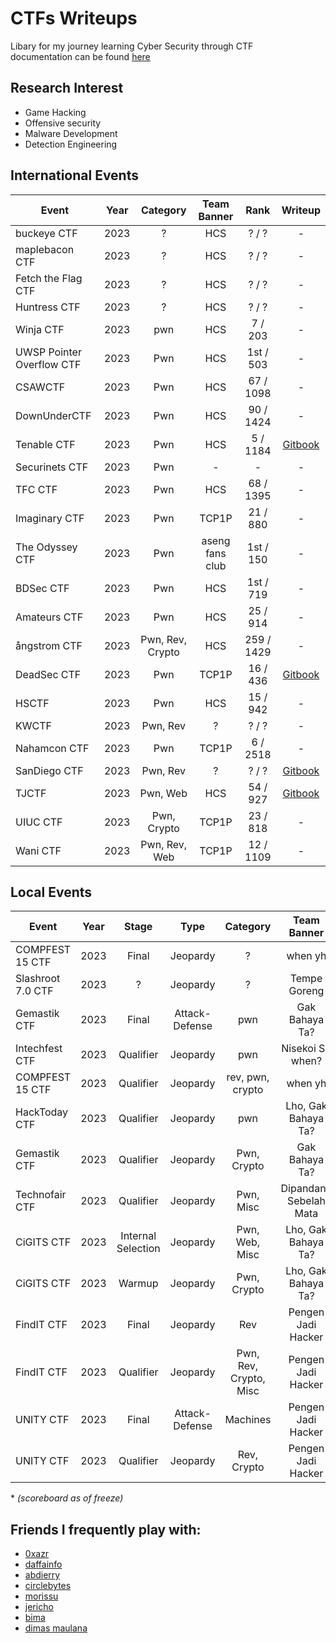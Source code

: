 # CTFs Writeups
Libary for my journey learning Cyber Security through CTF   
documentation can be found [here](https://hyggehalcyon.gitbook.io/page/ctfs/2023)  

## Research Interest
- Game Hacking   
- Offensive security   
- Malware Development
- Detection Engineering

## International Events
| Event | Year  | Category | Team Banner | Rank | Writeup |
| --- | --- | :---: |  :---: |  :---: | :---: |
| buckeye CTF | 2023 | ? | HCS | ? / ? | - | 
| maplebacon CTF | 2023 | ? | HCS | ? / ? | - | 
| Fetch the Flag CTF | 2023 | ? | HCS | ? / ? | - | 
| Huntress CTF | 2023 | ? | HCS | ? / ? | - | 
| Winja CTF | 2023 | pwn | HCS | 7 / 203 | - | 
| UWSP Pointer Overflow CTF | 2023 | Pwn | HCS |  1st / 503 | - |
| CSAWCTF | 2023 | Pwn | HCS |  67 / 1098 | - |
| DownUnderCTF | 2023 | Pwn | HCS |  90 / 1424 | - |
| Tenable CTF | 2023 | Pwn | HCS |  5 / 1184 | [Gitbook](https://hyggehalcyon.gitbook.io/page/ctfs/2023/tenable-ctf-2023) |
| Securinets CTF | 2023 | Pwn | - |  - | - |
| TFC CTF | 2023 | Pwn | HCS |  68 / 1395 | - |
| Imaginary CTF | 2023 | Pwn | TCP1P | 21 / 880 | - |
| The Odyssey CTF | 2023 | Pwn | aseng fans club | 1st / 150 | - |
| BDSec CTF | 2023 | Pwn | HCS | 1st / 719 | - |
| Amateurs CTF | 2023 | Pwn | HCS | 25 / 914 | - |
| ångstrom CTF | 2023 | Pwn, Rev, Crypto | HCS | 259 / 1429 | - 
| DeadSec CTF | 2023 | Pwn | TCP1P | 16 / 436 | [Gitbook](https://hyggehalcyon.gitbook.io/page/ctfs/2023/deadsec-ctf-2023) 
| HSCTF | 2023 | Pwn | HCS | 15 / 942 | -
| KWCTF | 2023 | Pwn, Rev | ? | ? / ? | - 
| Nahamcon CTF | 2023 | Pwn | TCP1P | 6 / 2518 | -     
| SanDiego CTF | 2023| Pwn, Rev | ? | ? / ? | [Gitbook](https://hyggehalcyon.gitbook.io/page/ctfs/2023/sandiegoctf-2023) 
| TJCTF |  2023 | Pwn, Web | HCS | 54 / 927 | [Gitbook](https://hyggehalcyon.gitbook.io/page/ctfs/2023/tjctf-2023) 
| UIUC CTF | 2023 | Pwn, Crypto | TCP1P | 23 / 818 | -    
| Wani CTF | 2023 | Pwn, Rev, Web | TCP1P | 12 / 1109 | - 
    
    
## Local Events
| Event | Year  | Stage | Type | Category | Team Banner | Rank | Writeup |
| --- | :---: | :---: | :---: | :---: |  :---: |  :---: | :---: |
| COMPFEST 15 CTF | 2023 | Final | Jeopardy | ? | when yh | ? / ? | - |
| Slashroot 7.0 CTF | 2023 | ? | Jeopardy | ? | Tempe Goreng | ? / ? | - |
| Gemastik CTF | 2023 | Final | Attack-Defense | pwn | Gak Bahaya Ta? | 9* / 20 | - |
| Intechfest CTF | 2023 | Qualifier | Jeopardy | pwn | Nisekoi S3 when? | 10* / 63 | - |
| COMPFEST 15 CTF | 2023 | Qualifier | Jeopardy | rev, pwn, crypto | when yh | 9* / 171 | - |
| HackToday CTF | 2023 | Qualifier | Jeopardy | pwn | Lho, Gak Bahaya Ta? | 5* / 60 | [Gitbook](https://hyggehalcyon.gitbook.io/page/ctfs/2023/hacktoday-ctf-quals) |
| Gemastik CTF | 2023  | Qualifier | Jeopardy | Pwn, Crypto | Gak Bahaya Ta? | 5 / 252 | [PDF](https://github.com/HyggeHalcyon/WriteUps/blob/main/2023-GemastikCTF/Qualifier/Writeup%20Seleksi%20Gemastik%202023%20-%20Gak%20Bahaya%20Ta.pdf) |
| Technofair CTF | 2023  | Qualifier | Jeopardy | Pwn, Misc | Dipandang Sebelah Mata | 15 / 30 | - |
| CiGITS CTF | 2023 |  Internal Selection | Jeopardy | Pwn, Web, Misc |  Lho, Gak Bahaya Ta? | 1st | [Gitbook](https://hyggehalcyon.gitbook.io/page/ctfs/2023/cigits-2023), [PDF](https://github.com/HyggeHalcyon/WriteUps/blob/main/2023-CiGITSCTF/Seleksi_Internal_Gemastik_2023_Gak_Bahaya_Ta.pdf)
| CiGITS CTF | 2023 | Warmup  | Jeopardy | Pwn, Crypto |  Lho, Gak Bahaya Ta? | 1st | [PDF](https://github.com/HyggeHalcyon/WriteUps/blob/main/2023-CiGITSCTF/Writeup%20Warm%20Up%20Gak%20Bahaya%20Ta%20Seleksi%20Internal%20Gemastik%202023.pdf)
| FindIT CTF | 2023 | Final | Jeopardy | Rev | Pengen Jadi Hacker | ? / ? | -
| FindIT CTF | 2023 | Qualifier | Jeopardy | Pwn, Rev, Crypto, Misc | Pengen Jadi Hacker | 15 | [Gitbook](https://hyggehalcyon.gitbook.io/page/ctfs/2023/findit-ctf-2023) 
| UNITY CTF | 2023 | Final | Attack-Defense | Machines | Pengen Jadi Hacker | ? / ? | -
| UNITY CTF | 2023 | Qualifier | Jeopardy | Rev, Crypto | Pengen Jadi Hacker | ? / ? | -

\* *(scoreboard as of freeze)*

## Friends I frequently play with:
- [0xazr](https://github.com/0xazr)
- [daffainfo](https://github.com/daffainfo)
- [abdierry](https://github.com/yaudahbanh)
- [circlebytes](https://github.com/ifzahri)
- [morissu](https://github.com/Morissu)
- [jericho](https://github.com/0xazr)
- [bima]()
- [dimas maulana](https://github.com/dimasma0305)